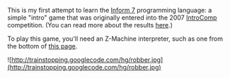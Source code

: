 This is my first attempt to learn the [Inform 7](http://www.inform-fiction.org/I7/Welcome.html) programming language:  a simple "intro" game that was originally entered into the 2007 [IntroComp](http://www.wurb.com/if/award/9) competition.  (You can read more about the results [here](http://www.ifwiki.org/index.php/IntroComp_2007).)

To play this game, you'll need an Z-Machine interpreter, such as one from the bottom of [this page](http://www.red-bean.com/sussman/if/shortlist.html).

![http://trainstopping.googlecode.com/hg/robber.jpg](http://trainstopping.googlecode.com/hg/robber.jpg)